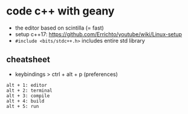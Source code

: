 # code c++ with geany
* the editor based on scintilla (= fast)
* setup c++17: https://github.com/Errichto/youtube/wiki/Linux-setup
* `#include <bits/stdc++.h>` includes entire std library

## cheatsheet
* keybindings > ctrl + alt + p (preferences)
```
alt + 1: editor
alt + 2: terminal
alt + 3: compile
alt + 4: build
alt + 5: run
```
